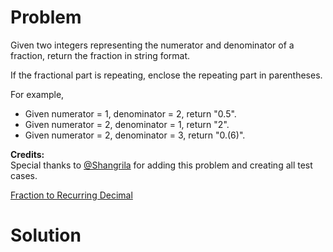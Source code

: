 
# Problem

Given two integers representing the numerator and denominator of a fraction,
return the fraction in string format.

If the fractional part is repeating, enclose the repeating part in
parentheses.

For example,

  * Given numerator = 1, denominator = 2, return "0.5".
  * Given numerator = 2, denominator = 1, return "2".
  * Given numerator = 2, denominator = 3, return "0.(6)".

**Credits:**  
Special thanks to [@Shangrila](https://oj.leetcode.com/discuss/user/Shangrila)
for adding this problem and creating all test cases.



[Fraction to Recurring Decimal](https://leetcode.com/problems/fraction-to-recurring-decimal)

# Solution



